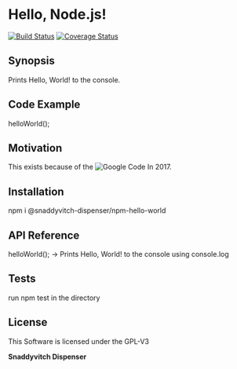 # Hello, Node.js!
[![Build Status](https://travis-ci.org/Snaddyvitch-Dispenser/hello-node-js.svg?branch=master)](https://travis-ci.org/Snaddyvitch-Dispenser/hello-node-js)  [![Coverage Status](https://coveralls.io/repos/github/Snaddyvitch-Dispenser/hello-node-js/badge.svg?branch=master)](https://coveralls.io/github/Snaddyvitch-Dispenser/hello-node-js?branch=master)

## Synopsis

Prints Hello, World! to the console.

## Code Example

helloWorld();

## Motivation

This exists because of the ![Google Code In](https://codein.withgoogle.com/dashboard) 2017.

## Installation

npm i @snaddyvitch-dispenser/npm-hello-world

## API Reference

helloWorld(); -> Prints Hello, World! to the console using console.log

## Tests

run npm test in the directory

## License

This Software is licensed under the GPL-V3

**Snaddyvitch Dispenser**
